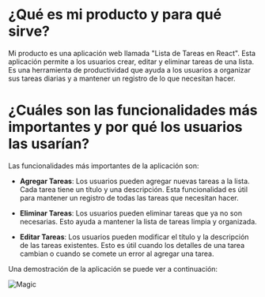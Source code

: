 # ¿Qué es mi producto y para qué sirve?

Mi producto es una aplicación web llamada "Lista de Tareas en React". Esta aplicación permite a los usuarios crear, editar y eliminar tareas de una lista. Es una herramienta de productividad que ayuda a los usuarios a organizar sus tareas diarias y a mantener un registro de lo que necesitan hacer.

# ¿Cuáles son las funcionalidades más importantes y por qué los usuarios las usarían?

Las funcionalidades más importantes de la aplicación son:

- **Agregar Tareas**: Los usuarios pueden agregar nuevas tareas a la lista. Cada tarea tiene un título y una descripción. Esta funcionalidad es útil para mantener un registro de todas las tareas que necesitan hacer.

- **Eliminar Tareas**: Los usuarios pueden eliminar tareas que ya no son necesarias. Esto ayuda a mantener la lista de tareas limpia y organizada.

- **Editar Tareas**: Los usuarios pueden modificar el título y la descripción de las tareas existentes. Esto es útil cuando los detalles de una tarea cambian o cuando se comete un error al agregar una tarea.

Una demostración de la aplicación se puede ver a continuación:

![Magic](https://github.com/ELS4NTA/IETI-TASK-LIST/assets/99996670/72bbce56-7b50-45fd-b0b0-9fdcf7538e9f)
